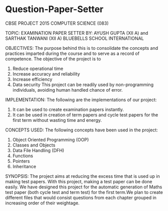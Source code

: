 # Question-Paper-Setter
CBSE PROJECT 2015
COMPUTER SCIENCE (083)

TOPIC: EXAMINATION PAPER SETTER
BY: AYUSH GUPTA (XII A) and SARTHAK TANWANI (XII A)
BLUEBELLS SCHOOL INTERNATIONAL

OBJECTIVES: 
The purpose behind this is to consolidate the concepts and practices imparted during the course and to serve as a record of 
competence.
The objective of the project is to 
1.	Reduce operational time
2.	Increase accuracy and reliability
3.	Increase efficiency
4.	Data security
This project can be readily used by non-programming individuals, avoiding human handled chance of error. 

IMPLEMENTATION: 
The following are the implementations of our project:
1.	It can be used to create examination papers instantly.
2.	It can be used in creation of term papers and cycle test papers for the first term without wasting time and energy.

CONCEPTS USED: 
The following concepts have been used in the project:
1.	Object Oriented Programming (OOP)
2.	Classes and Objects
3.	Data File Handling (DFH)
4.	Functions
5.	Pointers
6.	Inheritance

SYNOPSIS: 
The project aims at reducing the excess time that is used up in making test papers.
With this project, making a test paper can be done easily.
We have designed this project for the automatic generation of Maths test paper (both cycle test and term test) for the first term.We plan to create different files that would consist questions from each chapter grouped in increasing order of their weightage. 



